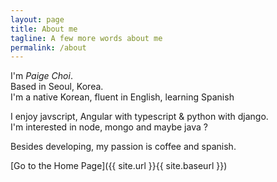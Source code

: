 ```yaml
---
layout: page
title: About me
tagline: A few more words about me
permalink: /about
---
```


I'm <i>Paige Choi</i>.<br />
Based in Seoul, Korea.<br /> 
I'm a native Korean, fluent in English, learning Spanish <br />

I enjoy javscript, Angular with typescript & python with django.<br /> 
I'm interested in node, mongo and maybe java ?<br /> 

Besides developing, my passion is coffee and spanish.

<!-- 
This is the _Cayman Blog_ Jekyll theme. You can find out more info about customizing this theme, as well as basic usage documentation, and source code at: [cayman-blog](https://github.com/lorepirri/cayman-blog)

You can find the source code for _Jekyll_ at [jekyll](https://github.com/jekyll/jekyll)
 -->
[Go to the Home Page]({{ site.url }}{{ site.baseurl }})
